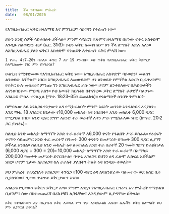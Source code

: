 ```yaml
---
title:  ችላ የተባለው ምሕረት
date:   08/01/2026
---
```


የእግዚአብሔር ፍቅር ዘላለማዊ እና ምንጊዜም ሳይገባን የተሰጠን ነው።

ይሁን እንጂ ሰዎች ላይቀበሉት ይችላሉ። ምንም ሳናደርግ ፍጹምና ዘላለማዊ በሆነው ፍቅሩ አስቀድሞ እንዲሁ ስለወደደን ብቻ (ኤር. 31፡3)፣ ይህን ፍቅር ለመቀበልም ሆነ ችላ ለማለት እድሉ አለን። ለእግዚአብሔር ያለን ፍቅር፣ አስቀድሞ ሳንጠይቅ ለተሰጠን ፍቅር ምላሽ ነው።

`1 ዮሐ. 4:7–20ን በተለይ ቁጥር 7 እና 19 ያንብቡ። ይህ ጥቅስ የእግዚአብሔር ፍቅር ቅድሚያ ስለሚሰጠው ነገር ምን ይነግረናል?`

ሁልጊዜ የሚቀድመው የእግዚአብሔር ፍቅር ነው። እግዚአብሔር አስቀድሞ ባይወደን፣ መልሰን ልንወደው አንችልም ነበር። እግዚአብሔር ለመውደድም ሆነ ልንወደድ የምንችል አድርጎ ቢፈጥረንም፣ የፍቅር ሁሉ መሰረቱና ምንጩ ግን እግዚአብሔር ራሱ ነው። ሆኖም ልንቀበለውና በሕይወታችን ልናንጸባርቀው ምርጫ አለን። ይህ እውነት ክርስቶስ በተናገረው ይቅር ለማለት ፈቃደኛ ባልሆነው አገልጋይ ምሳሌ ተገልጿል (ማቴ. 18፡23–35ን ይመልከቱ)። የጎልማሶች ሰንበት ትምህርት

በምሳሌው ላይ አገልጋዩ የጌታውን ዕዳ የሚከፍልበት ምንም አይነት መንገድ እንዳልነበረ እናያለን። እንደ ማቴ. 18 አገልጋዩ ከጌታው የ10,000 መክሊት ዕዳ ነበረበት። አንድ መክሊት 6,000 ዲናር የሚያህል ነበር። አንድ ዲናር ደግሞ ለአንድ ተራ ሠራተኛ ለቀን ሥራ የሚከፈለው ነበር (ከማቴ. 20፡2 ጋር ያነፃፅሩ)።

ስለዚህ አንድ መክሊት ለማግኘት አንድ ተራ ሰራተኛ ለ6,000 ቀናት የጉልበት ሥራ ይሰራል። የዕረፍት ቀናትን ሳይጨምር አንድ ተራ ሠራተኛ በዓመት 300 ቀናትን በመሥራት በዓመት 300 ዲናር ሊያገኝ ይችላል እንበል። ስለዚህ አንድ መክሊት ዕዳ ለመክፈል አንድ ተራ ሰራተኛ 20 ዓመት ገደማ ይፈጅበታል (6,000 ዲናር ÷ 300 = 20)። 10,000 መክሊት ለማግኘት አንድ ተራ ሠራተኛ በአማካይ 200,000 ዓመታት መሥራት ይኖርበታል። ባጭሩ አገልጋዩ ይህንን ዕዳ ፈጽሞ ሊከፍል አይችልም ነበር። ሆኖም ጌታው ለአገልጋዩ ስለ ራራለት ያለበትን ትልቅ ዕዳ እንዲሁ ተወለት።

ይህ ምሕረት የተደረገለት አገልጋይ፣ ትንሿን የ100 ዲናር ዕዳ ለባልንጀራው ባለመተው ወደ እስር ቤት ሲያስገባው፣ ጌታው ተቆጥቶ ይቅርታውን አነሳ።

አገልጋዩ የጌታውን ፍቅርና ይቅርታ አጣ። ምንም እንኳን የእግዚአብሔር ርኅራኄ እና ምሕረት የማያልቁ ቢሆንም፣ ሰው በስተመጨረሻ በረከቶቹን ሊገፋቸው፣ እንዲያውም ሊያጣቸው ይችላል።

`ይቅር የተባልከውን እና በኢየሱስ ይቅር ለመባል ምን ዋጋ እንደከፈልክ አስብ። ሌሎችን ይቅር ስለማለት ይህ ምን ሊነግርህ ይገባል?`